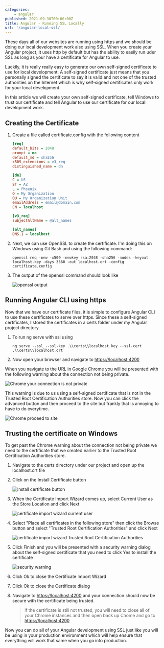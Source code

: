 ```yaml
---
categories:
    - angular
published: 2021-09-30T00:00:00Z
title: Angular - Running SSL Locally
url: '/angular-local-ssl/'
---
```


These days all of our websites are running using https and we should be doing our local development work also using SSL.  When you create your Angular project, it uses http by default but has the ability to easily run uder SSL as long as your have a certificate for Angular to use.

Luckily, it is really really easy to generate our own self-signed certificate to use for local development.  A self-signed certificate just means that you personally signed the certificate to say it is valid and not one of the trusted authorities on the Internet which is why self-signed certificates only work for your local development.

In this article we will create your own self-signed certificate, tell Windows to trust our certificate and tell Angular to use our certificate for our local development work.

<!--more-->

## Creating the Certificate

1. Create a file called certificate.config with the following content

    ```ini
    [req]
    default_bits = 2048
    prompt = no
    default_md = sha256
    x509_extensions = v3_req
    distinguished_name = dn

    [dn]
    C = US
    ST = AZ
    L = Phoenix
    O = My Organization
    OU = My Organization Unit
    emailAddress = email@domain.com
    CN = localhost

    [v3_req]
    subjectAltName = @alt_names

    [alt_names]
    DNS.1 = localhost
    ```

1. Next, we can use OpenSSL to create the certificate.  I'm doing this on Windows using Git Bash and using the following command:

    ```shell
    openssl req -new -x509 -newkey rsa:2048 -sha256 -nodes -keyout localhost.key -days 3560 -out localhost.crt -config certificate.config
    ```

1. The output of the openssl command should look like

    ![openssl output](/images/angular-ssl/openssl-output.png)

## Running Angular CLI using https

Now that we have our certificate files, it is simple to configure Angular CLI to use these certificates to serve over https.  Since these a self-signed certificates, I stored the certificates in a certs folder under my Angular project directory.

1. To run ng serve with ssl using

    ```shell
    ng serve --ssl --ssl-key .\\certs\\localhost.key --ssl-cert .\\certs\\localhost.crt
    ```

1. Now open your browser and navigate to [https://localhost:4200](https://localhsot:4200)

When you navigate to the URL in Google Chrome you will be presented with the following warning about the connection not being private.

![Chrome your connection is not private](/images/angular-ssl/chrome-invalid-cert.png)

This warning is due to us using a self-signed certificate that is not in the Trusted Root Certification Authorities store.  Now you can click the advanced button and then proceed to the site but frankly that is annoying to have to do everytime.

![Chrome proceed to site](/images/angular-ssl/chrome-invalid-cert-proceed.png)

## Trusting the certificate on Windows

To get past the Chrome warning about the connection not being private we need to the certificate that we created earlier to the Trusted Root Certification Authorities store.

1. Navigate to the certs directory under our project and open up the localhost.crt file
1. Click on the Install Certificate button

    ![install certificate button](/images/angular-ssl/install-certificate.png)

1. When the Certificate Import Wizard comes up, select Current User as the Store Location and click Next

    ![certificate import wizard current user](/images/angular-ssl/install-certificate-2-current-user.png)

1. Select "Place all certificates in the following store" then click the Browse button and select "Trusted Root Certification Authorities" and click Next

    ![certificate import wizard Trusted Root Certification Authorities](/images/angular-ssl/install-certificate-3-trusted-root.png)

1. Click Finish and you will be presented with a security warning dialog about the self-signed certificate that you need to click Yes to install the certificate

    ![security warning](/images/angular-ssl/install-certificate-4-security-warning.png)

1. Click Ok to close the Certificate Import Wizard
1. Click Ok to close the Certificate dialog
1. Navigate to [https://localhost:4200](https://localhost:4200) and your connection should now be secure with the certificate being trusted.

    > If the certificate is still not trusted, you will need to close all of your Chrome instances and then open back up Chome and go to [https://localhost:4200](https://localhost:4200)

Now you can do all of your Angular development using SSL just like you will be using in your production environment which  will help ensure that everything will work that same when you go into production.
